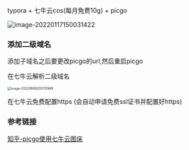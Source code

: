 typora + 七牛云cos(每月免费10g) + picgo



![image-20220117150031422](https://image.zhuyuanzheng1.top/image-20220117150031422.png)





### 添加二级域名

添加子域名之后要更改picgo的url,然后重启picgo

在七牛云解析二级域名

<img src="https://image.zhuyuanzheng1.top/image-20220608205731989.png" alt="image-20220608205731989" style="zoom:50%;" />

在七牛云免费配置https  (会自动申请免费ssl证书并配置好https)



### 参考链接

[知乎-picgo使用七牛云图床](https://zhuanlan.zhihu.com/p/141610018)
